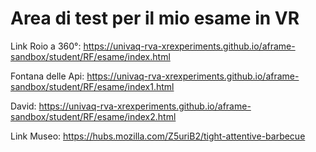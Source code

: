 # Area di test per il mio esame in VR

Link Roio a 360°: https://univaq-rva-xrexperiments.github.io/aframe-sandbox/student/RF/esame/index.html

Fontana delle Api: https://univaq-rva-xrexperiments.github.io/aframe-sandbox/student/RF/esame/index1.html

David: https://univaq-rva-xrexperiments.github.io/aframe-sandbox/student/RF/esame/index2.html

Link Museo: https://hubs.mozilla.com/Z5uriB2/tight-attentive-barbecue 
